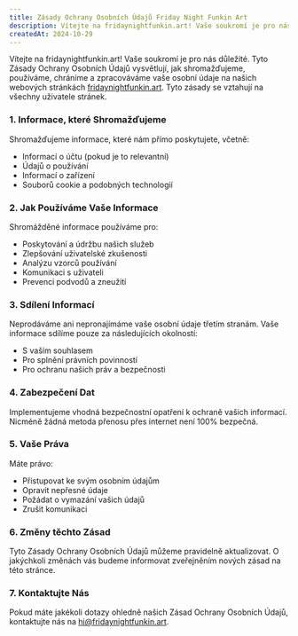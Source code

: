 ```yaml
---
title: Zásady Ochrany Osobních Údajů Friday Night Funkin Art
description: Vítejte na fridaynightfunkin.art! Vaše soukromí je pro nás důležité. Tyto Zásady Ochrany Osobních Údajů vysvětlují, jak shromažďujeme, používáme, chráníme a zpracováváme vaše osobní údaje na našich webových stránkách. Tyto zásady se vztahují na všechny uživatele stránek.
createdAt: 2024-10-29
---
```


Vítejte na fridaynightfunkin.art! Vaše soukromí je pro nás důležité. Tyto Zásady Ochrany Osobních Údajů vysvětlují, jak shromažďujeme, používáme, chráníme a zpracováváme vaše osobní údaje na našich webových stránkách [fridaynightfunkin.art](https://fridaynightfunkin.art/). Tyto zásady se vztahují na všechny uživatele stránek.

### 1. Informace, které Shromažďujeme

Shromažďujeme informace, které nám přímo poskytujete, včetně:
- Informací o účtu (pokud je to relevantní)
- Údajů o používání
- Informací o zařízení
- Souborů cookie a podobných technologií

### 2. Jak Používáme Vaše Informace

Shromážděné informace používáme pro:
- Poskytování a údržbu našich služeb
- Zlepšování uživatelské zkušenosti
- Analýzu vzorců používání
- Komunikaci s uživateli
- Prevenci podvodů a zneužití

### 3. Sdílení Informací

Neprodáváme ani nepronajímáme vaše osobní údaje třetím stranám. Vaše informace sdílíme pouze za následujících okolností:
- S vaším souhlasem
- Pro splnění právních povinností
- Pro ochranu našich práv a bezpečnosti

### 4. Zabezpečení Dat

Implementujeme vhodná bezpečnostní opatření k ochraně vašich informací. Nicméně žádná metoda přenosu přes internet není 100% bezpečná.

### 5. Vaše Práva

Máte právo:
- Přistupovat ke svým osobním údajům
- Opravit nepřesné údaje
- Požádat o vymazání vašich údajů
- Zrušit komunikaci

### 6. Změny těchto Zásad

Tyto Zásady Ochrany Osobních Údajů můžeme pravidelně aktualizovat. O jakýchkoli změnách vás budeme informovat zveřejněním nových zásad na této stránce.

### 7. Kontaktujte Nás

Pokud máte jakékoli dotazy ohledně našich Zásad Ochrany Osobních Údajů, kontaktujte nás na [hi@fridaynightfunkin.art](mailto:hi@fridaynightfunkin.art). 